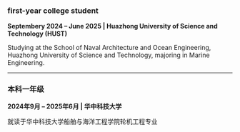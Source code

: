 ### **first-year college student**  
**Septembery 2024 – June 2025 | Huazhong University of Science and Technology (HUST)**  

Studying at the School of Naval Architecture and Ocean Engineering, Huazhong University of Science and Technology, majoring in Marine Engineering.  

---

### **本科一年级**  
**2024年9月 – 2025年6月 | 华中科技大学**  

就读于华中科技大学船舶与海洋工程学院轮机工程专业
